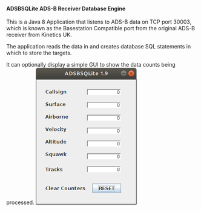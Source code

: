 #### ADSBSQLite ADS-B Receiver Database Engine
This is a Java 8 Application that listens to ADS-B data on TCP port 30003, which is known as the Basestation Compatible port from the original ADS-B receiver from Kinetics UK.

The application reads the data in and creates database SQL statements in which to store the targets.

It can optionally display a simple GUI to show the data counts being processed.
![My image](https://raw.githubusercontent.com/srsampson/ADSBSQLite/master/adsbsqlite.png)
